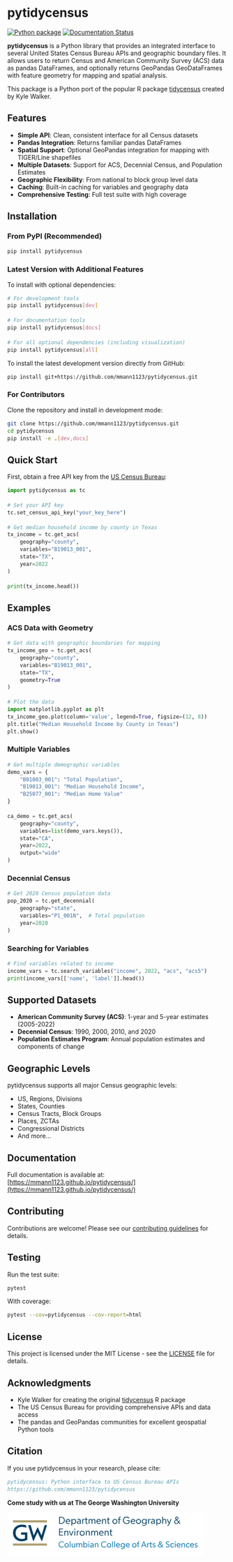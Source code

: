 # pytidycensus

[![Python package](https://github.com/mmann1123/pytidycensus/actions/workflows/python-package.yml/badge.svg)](https://github.com/mmann1123/pytidycensus/actions/workflows/python-package.yml)
[![Documentation Status](https://github.com/mmann1123/pytidycensus/actions/workflows/docs.yml/badge.svg)](https://mmann1123.github.io/pytidycensus)

**pytidycensus** is a Python library that provides an integrated interface to several United States Census Bureau APIs and geographic boundary files. It allows users to return Census and American Community Survey (ACS) data as pandas DataFrames, and optionally returns GeoPandas GeoDataFrames with feature geometry for mapping and spatial analysis.

This package is a Python port of the popular R package [tidycensus](https://walker-data.com/tidycensus/) created by Kyle Walker.

## Features

- **Simple API**: Clean, consistent interface for all Census datasets
- **Pandas Integration**: Returns familiar pandas DataFrames
- **Spatial Support**: Optional GeoPandas integration for mapping with TIGER/Line shapefiles
- **Multiple Datasets**: Support for ACS, Decennial Census, and Population Estimates
- **Geographic Flexibility**: From national to block group level data
- **Caching**: Built-in caching for variables and geography data
- **Comprehensive Testing**: Full test suite with high coverage

## Installation

### From PyPI (Recommended)

```bash
pip install pytidycensus
```

### Latest Version with Additional Features

To install with optional dependencies:

```bash
# For development tools
pip install pytidycensus[dev]

# For documentation tools
pip install pytidycensus[docs]

# For all optional dependencies (including visualization)
pip install pytidycensus[all]
```

To install the latest development version directly from GitHub:

```bash
pip install git+https://github.com/mmann1123/pytidycensus.git
```

### For Contributors

Clone the repository and install in development mode:

```bash
git clone https://github.com/mmann1123/pytidycensus.git
cd pytidycensus
pip install -e .[dev,docs]
```

## Quick Start

First, obtain a free API key from the [US Census Bureau](https://api.census.gov/data/key_signup.html):

```python
import pytidycensus as tc

# Set your API key
tc.set_census_api_key("your_key_here")

# Get median household income by county in Texas
tx_income = tc.get_acs(
    geography="county",
    variables="B19013_001",
    state="TX",
    year=2022
)

print(tx_income.head())
```

## Examples

### ACS Data with Geometry

```python
# Get data with geographic boundaries for mapping
tx_income_geo = tc.get_acs(
    geography="county",
    variables="B19013_001", 
    state="TX",
    geometry=True
)

# Plot the data
import matplotlib.pyplot as plt
tx_income_geo.plot(column='value', legend=True, figsize=(12, 8))
plt.title("Median Household Income by County in Texas")
plt.show()
```

### Multiple Variables

```python
# Get multiple demographic variables
demo_vars = {
    "B01003_001": "Total Population",
    "B19013_001": "Median Household Income", 
    "B25077_001": "Median Home Value"
}

ca_demo = tc.get_acs(
    geography="county",
    variables=list(demo_vars.keys()),
    state="CA",
    year=2022,
    output="wide"
)
```

### Decennial Census

```python
# Get 2020 Census population data
pop_2020 = tc.get_decennial(
    geography="state",
    variables="P1_001N",  # Total population
    year=2020
)
```

### Searching for Variables

```python
# Find variables related to income
income_vars = tc.search_variables("income", 2022, "acs", "acs5")
print(income_vars[['name', 'label']].head())
```

## Supported Datasets

- **American Community Survey (ACS)**: 1-year and 5-year estimates (2005-2022)
- **Decennial Census**: 1990, 2000, 2010, and 2020
- **Population Estimates Program**: Annual population estimates and components of change

## Geographic Levels

pytidycensus supports all major Census geographic levels:

- US, Regions, Divisions
- States, Counties  
- Census Tracts, Block Groups
- Places, ZCTAs
- Congressional Districts
- And more...

## Documentation

Full documentation is available at: [https://mmann1123.github.io/pytidycensus/](https://mmann1123.github.io/pytidycensus/)

## Contributing

Contributions are welcome! Please see our [contributing guidelines](CONTRIBUTING.md) for details.

## Testing

Run the test suite:

```bash
pytest
```

With coverage:

```bash
pytest --cov=pytidycensus --cov-report=html
```

## License

This project is licensed under the MIT License - see the [LICENSE](LICENSE) file for details.

## Acknowledgments

- Kyle Walker for creating the original [tidycensus](https://walker-data.com/tidycensus/) R package
- The US Census Bureau for providing comprehensive APIs and data access
- The pandas and GeoPandas communities for excellent geospatial Python tools

## Citation

If you use pytidycensus in your research, please cite:

```bibtex
pytidycensus: Python interface to US Census Bureau APIs
https://github.com/mmann1123/pytidycensus
```

**Come study with us at The George Washington University**

![GWU Geography & Environment](docs/static/GWU_GE.png)